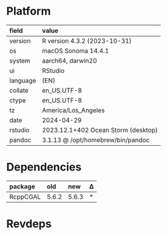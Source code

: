 # Platform

|field    |value                               |
|:--------|:-----------------------------------|
|version  |R version 4.3.2 (2023-10-31)        |
|os       |macOS Sonoma 14.4.1                 |
|system   |aarch64, darwin20                   |
|ui       |RStudio                             |
|language |(EN)                                |
|collate  |en_US.UTF-8                         |
|ctype    |en_US.UTF-8                         |
|tz       |America/Los_Angeles                 |
|date     |2024-04-29                          |
|rstudio  |2023.12.1+402 Ocean Storm (desktop) |
|pandoc   |3.1.13 @ /opt/homebrew/bin/pandoc   |

# Dependencies

|package  |old   |new   |Δ  |
|:--------|:-----|:-----|:--|
|RcppCGAL |5.6.2 |5.6.3 |*  |

# Revdeps


